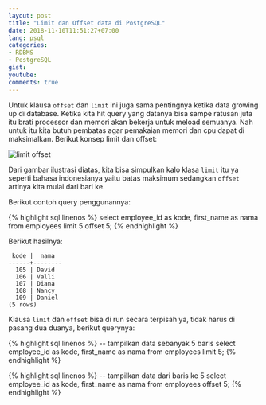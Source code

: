 ```yaml
---
layout: post
title: "Limit dan Offset data di PostgreSQL"
date: 2018-11-10T11:51:27+07:00
lang: psql
categories:
- RDBMS
- PostgreSQL
gist: 
youtube: 
comments: true
---
```


Untuk klausa `offset` dan `limit` ini juga sama pentingnya ketika data growing up di database. Ketika kita hit query yang datanya bisa sampe ratusan juta itu brati processor dan memori akan bekerja untuk meload semuanya. Nah untuk itu kita butuh pembatas agar pemakaian memori dan cpu dapat di maksimalkan. Berikut konsep limit dan offset:

![limit offset]({{site.baseurl}}/resources/posts/psql-limit-offset/konsep-limit-offset.png)

Dari gambar ilustrasi diatas, kita bisa simpulkan kalo klasa `limit` itu ya seperti bahasa indonesianya yaitu batas maksimum sedangkan `offset` artinya kita mulai dari bari ke.

Berikut contoh query penggunannya:

{% highlight sql linenos %}
select employee_id as kode, first_name as nama
from employees
limit 5 offset 5;
{% endhighlight %}

Berikut hasilnya:

```postgresql-console
 kode |  nama  
------+--------
  105 | David
  106 | Valli
  107 | Diana
  108 | Nancy
  109 | Daniel
(5 rows)
```

Klausa `limit` dan `offset` bisa di run secara terpisah ya, tidak harus di pasang dua duanya, berikut querynya:

{% highlight sql linenos %}
-- tampilkan data sebanyak 5 baris
select employee_id as kode, first_name as nama
from employees
limit 5;
{% endhighlight %}


{% highlight sql linenos %}
-- tampilkan data dari baris ke 5
select employee_id as kode, first_name as nama
from employees
offset 5;
{% endhighlight %}

